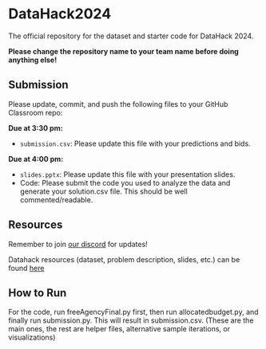 # DataHack2024
The official repository for the dataset and starter code for DataHack 2024. 

**Please change the repository name to your team name before doing anything else!**

## Submission

Please update, commit, and push the following files to your GitHub Classroom repo:

**Due at 3:30 pm:**

- `submission.csv`: Please update this file with your predictions and bids.

**Due at 4:00 pm:**

- `slides.pptx`: Please update this file with your presentation slides.
- Code: Please submit the code you used to analyze the data and generate your solution.csv file. This should be well commented/readable.

## Resources

Remember to join [our discord](https://discord.gg/vyd36Sze) for updates! 

Datahack resources (dataset, problem description, slides, etc.) can be found [here](https://drive.google.com/drive/folders/1XU8aUJy1xSLOxN_XLqD0N3vJMbyzRPxE?usp=share_link)

## How to Run

For the code, run freeAgencyFinal.py first, then run allocatedbudget.py, and finally run submission.py. This will result in submission.csv. (These are the main ones, the rest are helper files, alternative sample iterations, or visualizations)

